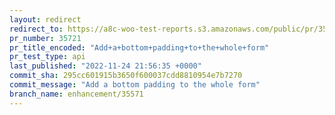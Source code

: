```yaml
---
layout: redirect
redirect_to: https://a8c-woo-test-reports.s3.amazonaws.com/public/pr/35721/api/index.html
pr_number: 35721
pr_title_encoded: "Add+a+bottom+padding+to+the+whole+form"
pr_test_type: api
last_published: "2022-11-24 21:56:35 +0000"
commit_sha: 295cc601915b3650f600037cdd8810954e7b7270
commit_message: "Add a bottom padding to the whole form"
branch_name: enhancement/35571
---
```

